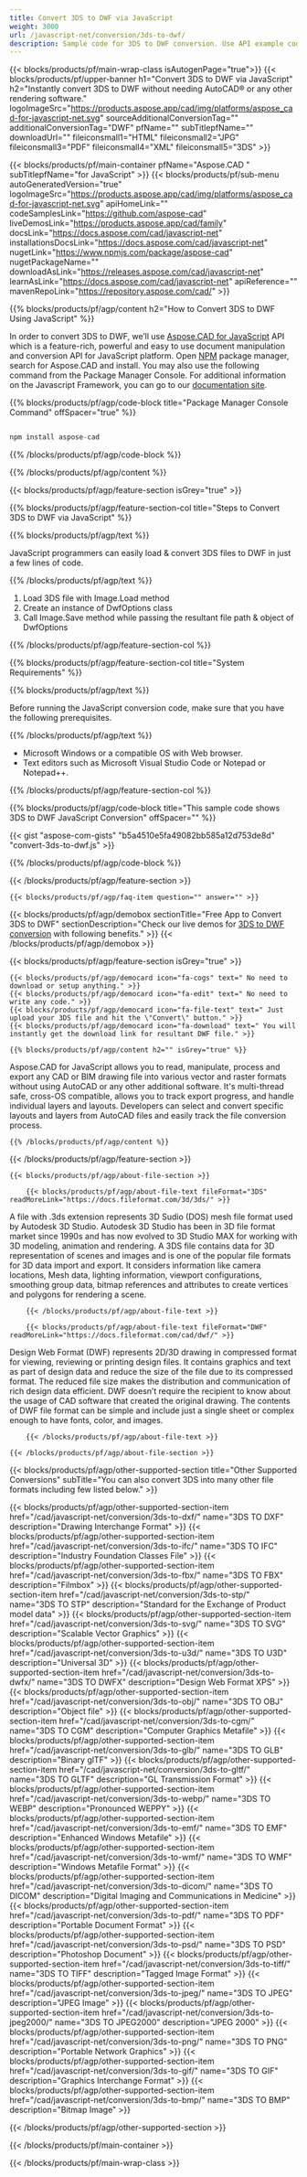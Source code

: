 ```yaml
---
title: Convert 3DS to DWF via JavaScript
weight: 3000
url: /javascript-net/conversion/3ds-to-dwf/ 
description: Sample code for 3DS to DWF conversion. Use API example code for batch 3DS files to DWF conversion.
---
```


{{< blocks/products/pf/main-wrap-class isAutogenPage="true">}}
{{< blocks/products/pf/upper-banner h1="Convert 3DS to DWF via JavaScript" h2="Instantly convert 3DS to DWF without needing AutoCAD® or any other rendering software." logoImageSrc="https://products.aspose.app/cad/img/platforms/aspose_cad-for-javascript-net.svg" sourceAdditionalConversionTag="" additionalConversionTag="DWF" pfName="" subTitlepfName="" downloadUrl="" fileiconsmall1="HTML" fileiconsmall2="JPG" fileiconsmall3="PDF" fileiconsmall4="XML" fileiconsmall5="3DS" >}}

{{< blocks/products/pf/main-container pfName="Aspose.CAD " subTitlepfName="for JavaScript" >}}
{{< blocks/products/pf/sub-menu autoGeneratedVersion="true" logoImageSrc="https://products.aspose.app/cad/img/platforms/aspose_cad-for-javascript-net.svg" apiHomeLink="" codeSamplesLink="https://github.com/aspose-cad" liveDemosLink="https://products.aspose.app/cad/family" docsLink="https://docs.aspose.com/cad/javascript-net" installationsDocsLink="https://docs.aspose.com/cad/javascript-net" nugetLink="https://www.npmjs.com/package/aspose-cad" nugetPackageName="" downloadAsLink="https://releases.aspose.com/cad/javascript-net" learnAsLink="https://docs.aspose.com/cad/javascript-net" apiReference="" mavenRepoLink="https://repository.aspose.com/cad/" >}}

{{% blocks/products/pf/agp/content h2="How to Convert 3DS to DWF Using JavaScript" %}}

 In order to convert 3DS to DWF, we’ll use [Aspose.CAD for JavaScript](https://products.aspose.com/cad/javascript-net) API which is a feature-rich, powerful and easy to use document manipulation and conversion API for JavaScript platform. Open [NPM](https://www.npmjs.com/package/aspose-cad) package manager, search for Aspose.CAD and install. You may also use the following command from the Package Manager Console. For additional information on the Javascript Framework, you can go to our [documentation site](https://docs.aspose.com/cad/javascript-net/showcases/).

{{% blocks/products/pf/agp/code-block title="Package Manager Console Command" offSpacer="true" %}}

```js

npm install aspose-cad

```

{{% /blocks/products/pf/agp/code-block %}}

{{% /blocks/products/pf/agp/content %}}

{{< blocks/products/pf/agp/feature-section isGrey="true" >}}

{{% blocks/products/pf/agp/feature-section-col title="Steps to Convert 3DS to DWF via JavaScript" %}}

{{% blocks/products/pf/agp/text %}}

JavaScript programmers can easily load & convert 3DS files to DWF in just a few lines of code.

{{% /blocks/products/pf/agp/text %}}

1.  Load 3DS file with Image.Load method
1.  Create an instance of DwfOptions class
1.  Call Image.Save method while passing the resultant file path & object of DwfOptions

{{% /blocks/products/pf/agp/feature-section-col %}}

{{% blocks/products/pf/agp/feature-section-col title="System Requirements" %}}

{{% blocks/products/pf/agp/text %}}

 Before running the JavaScript conversion code, make sure that you have the following prerequisites.

{{% /blocks/products/pf/agp/text %}}

-  Microsoft Windows or a compatible OS with Web browser.
-  Text editors such as Microsoft Visual Studio Code or Notepad or Notepad++.

{{% /blocks/products/pf/agp/feature-section-col %}}

{{% blocks/products/pf/agp/code-block title="This sample code shows 3DS to DWF JavaScript Conversion" offSpacer="" %}}

{{< gist "aspose-com-gists" "b5a4510e5fa49082bb585a12d753de8d" "convert-3ds-to-dwf.js" >}}

{{% /blocks/products/pf/agp/code-block %}}

{{< /blocks/products/pf/agp/feature-section >}}

    {{< blocks/products/pf/agp/faq-item question="" answer="" >}}

<!-- aboutfile Starts -->

{{< blocks/products/pf/agp/demobox sectionTitle="Free App to Convert 3DS to DWF" sectionDescription="Check our live demos for [3DS to DWF conversion](https://products.aspose.app/cad/conversion/3ds-to-dwf) with following benefits." >}}
{{< /blocks/products/pf/agp/demobox >}}

{{< blocks/products/pf/agp/feature-section isGrey="true" >}}

    {{< blocks/products/pf/agp/democard icon="fa-cogs" text=" No need to download or setup anything." >}}
    {{< blocks/products/pf/agp/democard icon="fa-edit" text=" No need to write any code." >}}
    {{< blocks/products/pf/agp/democard icon="fa-file-text" text=" Just upload your 3DS file and hit the \"Convert\" button." >}}
    {{< blocks/products/pf/agp/democard icon="fa-download" text=" You will instantly get the download link for resultant DWF file." >}}

    {{% blocks/products/pf/agp/content h2="" isGrey="true" %}}

Aspose.CAD for JavaScript allows you to read, manipulate, process and export any CAD or BIM drawing file into various vector and raster formats without using AutoCAD or any other additional software. It's multi-thread safe, cross-OS compatible, allows you to track export progress, and handle individual layers and layouts. Developers can select and convert specific layouts and layers from AutoCAD files and easily track the file conversion process.

    {{% /blocks/products/pf/agp/content %}}

{{< /blocks/products/pf/agp/feature-section >}}

    {{< blocks/products/pf/agp/about-file-section >}}

        {{< blocks/products/pf/agp/about-file-text fileFormat="3DS" readMoreLink="https://docs.fileformat.com/3d/3ds/" >}}
A file with .3ds extension represents 3D Sudio (DOS) mesh file format used by Autodesk 3D Studio. Autodesk 3D Studio has been in 3D file format market since 1990s and has now evolved to 3D Studio MAX for working with 3D modeling, animation and rendering. A 3DS file contains data for 3D representation of scenes and images and is one of the popular file formats for 3D data import and export. It considers information like camera locations, Mesh data, lighting information, viewport configurations, smoothing group data, bitmap references and attributes to create vertices and polygons for rendering a scene.

        {{< /blocks/products/pf/agp/about-file-text >}}

        {{< blocks/products/pf/agp/about-file-text fileFormat="DWF" readMoreLink="https://docs.fileformat.com/cad/dwf/" >}}
Design Web Format (DWF) represents 2D/3D drawing in compressed format for viewing, reviewing or printing design files. It contains graphics and text as part of design data and reduce the size of the file due to its compressed format. The reduced file size makes the distribution and communication of rich design data efficient. DWF doesn’t require the recipient to know about the usage of CAD software that created the original drawing. The contents of DWF file format can be simple and include just a single sheet or complex enough to have fonts, color, and images.

        {{< /blocks/products/pf/agp/about-file-text >}}

    {{< /blocks/products/pf/agp/about-file-section >}}


<!-- aboutfile Ends -->

{{< blocks/products/pf/agp/other-supported-section title="Other Supported Conversions" subTitle="You can also convert 3DS into many other file formats including few listed below." >}}

{{< blocks/products/pf/agp/other-supported-section-item href="/cad/javascript-net/conversion/3ds-to-dxf/" name="3DS TO DXF" description="Drawing Interchange Format" >}}
{{< blocks/products/pf/agp/other-supported-section-item href="/cad/javascript-net/conversion/3ds-to-ifc/" name="3DS TO IFC" description="Industry Foundation Classes File" >}}
{{< blocks/products/pf/agp/other-supported-section-item href="/cad/javascript-net/conversion/3ds-to-fbx/" name="3DS TO FBX" description="Filmbox" >}}
{{< blocks/products/pf/agp/other-supported-section-item href="/cad/javascript-net/conversion/3ds-to-stp/" name="3DS TO STP" description="Standard for the Exchange of Product model data" >}}
{{< blocks/products/pf/agp/other-supported-section-item href="/cad/javascript-net/conversion/3ds-to-svg/" name="3DS TO SVG" description="Scalable Vector Graphics" >}}
{{< blocks/products/pf/agp/other-supported-section-item href="/cad/javascript-net/conversion/3ds-to-u3d/" name="3DS TO U3D" description="Universal 3D" >}}
{{< blocks/products/pf/agp/other-supported-section-item href="/cad/javascript-net/conversion/3ds-to-dwfx/" name="3DS TO DWFX" description="Design Web Format XPS" >}}
{{< blocks/products/pf/agp/other-supported-section-item href="/cad/javascript-net/conversion/3ds-to-obj/" name="3DS TO OBJ" description="Object file" >}}
{{< blocks/products/pf/agp/other-supported-section-item href="/cad/javascript-net/conversion/3ds-to-cgm/" name="3DS TO CGM" description="Computer Graphics Metafile" >}}
{{< blocks/products/pf/agp/other-supported-section-item href="/cad/javascript-net/conversion/3ds-to-glb/" name="3DS TO GLB" description="Binary glTF" >}}
{{< blocks/products/pf/agp/other-supported-section-item href="/cad/javascript-net/conversion/3ds-to-gltf/" name="3DS TO GLTF" description="GL Transmission Format" >}}
{{< blocks/products/pf/agp/other-supported-section-item href="/cad/javascript-net/conversion/3ds-to-webp/" name="3DS TO WEBP" description="Pronounced WEPPY" >}}
{{< blocks/products/pf/agp/other-supported-section-item href="/cad/javascript-net/conversion/3ds-to-emf/" name="3DS TO EMF" description="Enhanced Windows Metafile" >}}
{{< blocks/products/pf/agp/other-supported-section-item href="/cad/javascript-net/conversion/3ds-to-wmf/" name="3DS TO WMF" description="Windows Metafile Format" >}}
{{< blocks/products/pf/agp/other-supported-section-item href="/cad/javascript-net/conversion/3ds-to-dicom/" name="3DS TO DICOM" description="Digital Imaging and Communications in Medicine" >}}
{{< blocks/products/pf/agp/other-supported-section-item href="/cad/javascript-net/conversion/3ds-to-pdf/" name="3DS TO PDF" description="Portable Document Format" >}}
{{< blocks/products/pf/agp/other-supported-section-item href="/cad/javascript-net/conversion/3ds-to-psd/" name="3DS TO PSD" description="Photoshop Document" >}}
{{< blocks/products/pf/agp/other-supported-section-item href="/cad/javascript-net/conversion/3ds-to-tiff/" name="3DS TO TIFF" description="Tagged Image Format" >}}
{{< blocks/products/pf/agp/other-supported-section-item href="/cad/javascript-net/conversion/3ds-to-jpeg/" name="3DS TO JPEG" description="JPEG Image" >}}
{{< blocks/products/pf/agp/other-supported-section-item href="/cad/javascript-net/conversion/3ds-to-jpeg2000/" name="3DS TO JPEG2000" description="JPEG 2000" >}}
{{< blocks/products/pf/agp/other-supported-section-item href="/cad/javascript-net/conversion/3ds-to-png/" name="3DS TO PNG" description="Portable Network Graphics" >}}
{{< blocks/products/pf/agp/other-supported-section-item href="/cad/javascript-net/conversion/3ds-to-gif/" name="3DS TO GIF" description="Graphics Interchange Format" >}}
{{< blocks/products/pf/agp/other-supported-section-item href="/cad/javascript-net/conversion/3ds-to-bmp/" name="3DS TO BMP" description="Bitmap Image" >}}


{{< /blocks/products/pf/agp/other-supported-section >}}

{{< /blocks/products/pf/main-container >}}
    
{{< /blocks/products/pf/main-wrap-class >}}